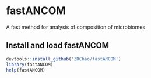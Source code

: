 # fastANCOM
A fast method for analysis of composition of microbiomes

## Install and load fastANCOM

```R
devtools::install_github('ZRChao/fastANCOM')
library(fastANCOM)
help(fastANCOM)
```
